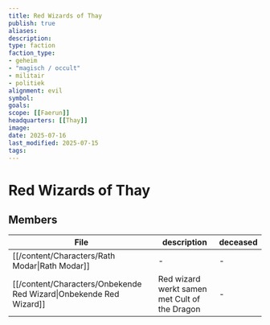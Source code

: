 ```yaml
---
title: Red Wizards of Thay
publish: true
aliases: 
description: 
type: faction
faction_type: 	
- geheim
- "magisch / occult"
- militair
- politiek
alignment: evil
symbol:
goals:
scope: [[Faerun]]
headquarters: [[Thay]]
image: 
date: 2025-07-16
last_modified: 2025-07-15
tags: 
---
```


# Red Wizards of Thay

## Members
| File                                                                 | description                                   | deceased |
| -------------------------------------------------------------------- | --------------------------------------------- | -------- |
| [[/content/Characters/Rath Modar\|Rath Modar]]                     | \-                                            | \-       |
| [[/content/Characters/Onbekende Red Wizard\|Onbekende Red Wizard]] | Red wizard werkt samen met Cult of the Dragon | \-       |

